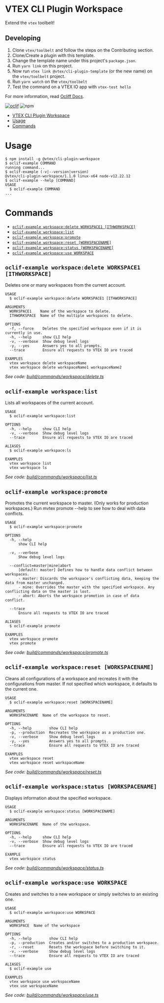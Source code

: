 # VTEX CLI Plugin Workspace

Extend the `vtex` toolbelt!

## Developing

1. Clone `vtex/toolbelt` and follow the steps on the Contributing section.
2. Clone/Create a plugin with this template.
3. Change the template name under this project's `package.json`.
2. Run `yarn link` on this project.
3. Now run `vtex link @vtex/cli-plugin-template` (or the new name) on the `vtex/toolbelt` project.
4. Run `yarn watch` on the `vtex/toolbelt`
5. Test the command on a VTEX IO app with `vtex-test hello`

For more information, read [Ocliff Docs](https://oclif.io/docs/introduction).

[![oclif](https://img.shields.io/badge/cli-oclif-brightgreen.svg)](https://oclif.io)
![npm](https://img.shields.io/npm/v/@vtex/cli-plugin-workspace)

<!-- toc -->
* [VTEX CLI Plugin Workspace](#vtex-cli-plugin-workspace)
* [Usage](#usage)
* [Commands](#commands)
<!-- tocstop -->
# Usage
<!-- usage -->
```sh-session
$ npm install -g @vtex/cli-plugin-workspace
$ oclif-example COMMAND
running command...
$ oclif-example (-v|--version|version)
@vtex/cli-plugin-workspace/1.1.0 linux-x64 node-v12.22.12
$ oclif-example --help [COMMAND]
USAGE
  $ oclif-example COMMAND
...
```
<!-- usagestop -->
# Commands
<!-- commands -->
* [`oclif-example workspace:delete WORKSPACE1 [ITHWORKSPACE]`](#oclif-example-workspacedelete-workspace1-ithworkspace)
* [`oclif-example workspace:list`](#oclif-example-workspacelist)
* [`oclif-example workspace:promote`](#oclif-example-workspacepromote)
* [`oclif-example workspace:reset [WORKSPACENAME]`](#oclif-example-workspacereset-workspacename)
* [`oclif-example workspace:status [WORKSPACENAME]`](#oclif-example-workspacestatus-workspacename)
* [`oclif-example workspace:use WORKSPACE`](#oclif-example-workspaceuse-workspace)

## `oclif-example workspace:delete WORKSPACE1 [ITHWORKSPACE]`

Deletes one or many workspaces from the current account.

```
USAGE
  $ oclif-example workspace:delete WORKSPACE1 [ITHWORKSPACE]

ARGUMENTS
  WORKSPACE1    Name of the workspace to delete.
  ITHWORKSPACE  Name of the multiple workspaces to delete.

OPTIONS
  -f, --force    Deletes the specified workspace even if it is currently in use.
  -h, --help     show CLI help
  -v, --verbose  Show debug level logs
  -y, --yes      Answers yes to all prompts.
  --trace        Ensure all requests to VTEX IO are traced

EXAMPLES
  vtex workspace delete workspaceName
  vtex workspace delete workspaceName1 workspaceName2
```

_See code: [build/commands/workspace/delete.ts](https://github.com/vtex/cli-plugin-workspace/blob/v1.1.0/build/commands/workspace/delete.ts)_

## `oclif-example workspace:list`

Lists all workspaces of the current account.

```
USAGE
  $ oclif-example workspace:list

OPTIONS
  -h, --help     show CLI help
  -v, --verbose  Show debug level logs
  --trace        Ensure all requests to VTEX IO are traced

ALIASES
  $ oclif-example workspace:ls

EXAMPLES
  vtex workspace list
  vtex workspace ls
```

_See code: [build/commands/workspace/list.ts](https://github.com/vtex/cli-plugin-workspace/blob/v1.1.0/build/commands/workspace/list.ts)_

## `oclif-example workspace:promote`

Promotes the current workspace to master. (Only works for production workspaces.) Run mvtex promote --help to see how to deal with data conflicts.

```
USAGE
  $ oclif-example workspace:promote

OPTIONS
  -h, --help
      show CLI help

  -v, --verbose
      Show debug level logs

  --conflict=master|mine|abort
      [default: master] Defines how to handle data conflict between workspaces.
      - master: Discards the workspace's conflicting data, keeping the data from master unchanged.
      - mine: Overrides the master with the specified workspace. Any conflicting data on the master is lost.
      - abort: Aborts the workspace promotion in case of data conflict.

  --trace
      Ensure all requests to VTEX IO are traced

ALIASES
  $ oclif-example promote

EXAMPLES
  vtex workspace promote
  vtex promote
```

_See code: [build/commands/workspace/promote.ts](https://github.com/vtex/cli-plugin-workspace/blob/v1.1.0/build/commands/workspace/promote.ts)_

## `oclif-example workspace:reset [WORKSPACENAME]`

Cleans all configurations of a workspace and recreates it with the configurations from master. If not specified which workspace, it defaults to the current one.

```
USAGE
  $ oclif-example workspace:reset [WORKSPACENAME]

ARGUMENTS
  WORKSPACENAME  Name of the workspace to reset.

OPTIONS
  -h, --help        show CLI help
  -p, --production  Recreates the workspace as a production one.
  -v, --verbose     Show debug level logs
  -y, --yes         Answers yes to all prompts.
  --trace           Ensure all requests to VTEX IO are traced

EXAMPLES
  vtex workspace reset
  vtex workspace reset workspaceName
```

_See code: [build/commands/workspace/reset.ts](https://github.com/vtex/cli-plugin-workspace/blob/v1.1.0/build/commands/workspace/reset.ts)_

## `oclif-example workspace:status [WORKSPACENAME]`

Displays information about the specified workspace.

```
USAGE
  $ oclif-example workspace:status [WORKSPACENAME]

ARGUMENTS
  WORKSPACENAME  Name of the workspace.

OPTIONS
  -h, --help     show CLI help
  -v, --verbose  Show debug level logs
  --trace        Ensure all requests to VTEX IO are traced

EXAMPLE
  vtex workspace status
```

_See code: [build/commands/workspace/status.ts](https://github.com/vtex/cli-plugin-workspace/blob/v1.1.0/build/commands/workspace/status.ts)_

## `oclif-example workspace:use WORKSPACE`

Creates and switches to a new workspace or simply switches to an existing one.

```
USAGE
  $ oclif-example workspace:use WORKSPACE

ARGUMENTS
  WORKSPACE  Name of the workspace

OPTIONS
  -h, --help        show CLI help
  -p, --production  Creates and/or switches to a production workspace.
  -r, --reset       Resets the workspace before switching to it.
  -v, --verbose     Show debug level logs
  --trace           Ensure all requests to VTEX IO are traced

ALIASES
  $ oclif-example use

EXAMPLES
  vtex workspace use workspaceName
  vtex use workspaceName
```

_See code: [build/commands/workspace/use.ts](https://github.com/vtex/cli-plugin-workspace/blob/v1.1.0/build/commands/workspace/use.ts)_
<!-- commandsstop -->
